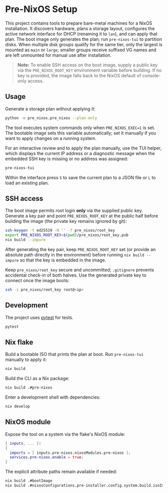 # Pre-NixOS Setup

This project contains tools to prepare bare-metal machines for a NixOS installation. It discovers hardware, plans a storage layout, configures the active network interface for DHCP (renaming it to `lan`), and can apply that plan. The boot image only generates the plan; run `pre-nixos-tui` to partition disks. When multiple disk groups qualify for the same tier, only the largest is mounted as `main` or `large`; smaller groups receive suffixed VG names and are left unmounted for manual use after installation.

> **Note:** To enable SSH access on the boot image, supply a public key via the
> `PRE_NIXOS_ROOT_KEY` environment variable before building. If no key is
> provided, the image falls back to the NixOS default of console-only access.

## Usage

Generate a storage plan without applying it:

```bash
python -m pre_nixos.pre_nixos --plan-only
```

The tool executes system commands only when `PRE_NIXOS_EXEC=1` is set. The
bootable image sets this variable automatically; set it manually if you want to
apply changes on a running system.

For an interactive review and to apply the plan manually, use the TUI helper,
which displays the current IP address or a diagnostic message when the
embedded SSH key is missing or no address was assigned:

```bash
pre-nixos-tui
```
Within the interface press `S` to save the current plan to a JSON file or `L`
to load an existing plan.

## SSH access

The boot image permits root login **only** via the supplied public key.
Generate a key pair and point `PRE_NIXOS_ROOT_KEY` at the public half before
building the image (the private key remains ignored by git):

```bash
ssh-keygen -t ed25519 -N '' -f pre_nixos/root_key
export PRE_NIXOS_ROOT_KEY=$(pwd)/pre_nixos/root_key.pub
nix build --impure
```

After generating the key pair, keep `PRE_NIXOS_ROOT_KEY` set (or provide an
absolute path directly in the environment) before running `nix build --impure`
so that the key is embedded in the image.

Keep `pre_nixos/root_key` secure and uncommitted; `.gitignore` prevents
accidental check-in of both halves. Use the generated
private key to connect once the image boots:

```bash
ssh -i pre_nixos/root_key root@<ip>
```

## Development

The project uses [pytest](https://pytest.org) for tests.

```bash
pytest
```

## Nix flake

Build a bootable ISO that prints the plan at boot. Run `pre-nixos-tui` manually
to apply it:

```bash
nix build
```

Build the CLI as a Nix package:

```bash
nix build .#pre-nixos
```

Enter a development shell with dependencies:

```bash
nix develop
```

## NixOS module

Expose the tool on a system via the flake's NixOS module:

```nix
{ inputs, ... }:
{
  imports = [ inputs.pre-nixos.nixosModules.pre-nixos ];
  services.pre-nixos.enable = true;
}
```

The explicit attribute paths remain available if needed:

```bash
nix build .#bootImage
nix build .#nixosConfigurations.pre-installer.config.system.build.isoImage
```
